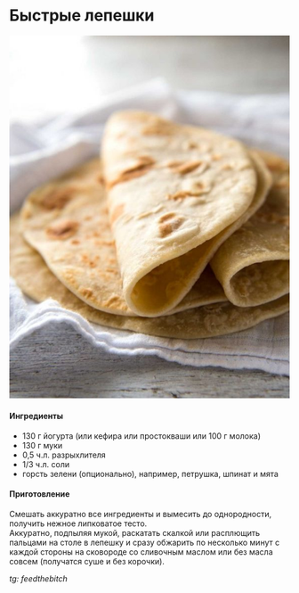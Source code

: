 ﻿---
image: ../pics/bistrie-lepeshki.jpg
---
# Быстрые лепешки

![Быстрые лепешки](../pics/bistrie-lepeshki.jpg)

#### Ингредиенты

* 130 г йогурта \(или кефира или простокваши или 100 г молока\)
* 130 г муки
* 0,5 ч.л. разрыхлителя
* 1/3 ч.л. соли
* горсть зелени \(опционально\), например, петрушка, шпинат и мята

#### Приготовление

Смешать аккуратно все ингредиенты и вымесить до однородности, получить нежное липковатое тесто.   
Аккуратно, подпыляя мукой, раскатать скалкой или расплющить пальцами на столе в лепешку и сразу обжарить по несколько минут с каждой стороны на сковороде со сливочным маслом или без масла совсем (получатся суше и без корочки).

*tg: feedthebitch*
